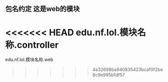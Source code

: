 ## 包名约定  这是web的模块
<<<<<<< HEAD
edu.nf.lol.模块名称.controller
=======
edu.nf.lol.模块名称.web
>>>>>>> 4a32698ba940835423bcaf0f2be8c9e995b1df57
